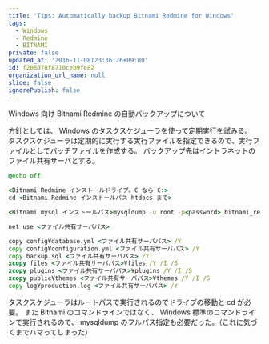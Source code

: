 ```yaml
---
title: 'Tips: Automatically backup Bitnami Redmine for Windows'
tags:
  - Windows
  - Redmine
  - BITNAMI
private: false
updated_at: '2016-11-08T23:36:26+09:00'
id: f206078f8710ceb9fe82
organization_url_name: null
slide: false
ignorePublish: false
---
```

Windows 向け Bitnami Redmine の自動バックアップについて

方針としては、 Windows のタスクスケジューラを使って定期実行を試みる。
タスクスケジューラは定期的に実行する実行ファイルを指定できるので、実行ファイルとしてバッチファイルを作成する。
バックアップ先はイントラネットのファイル共有サーバとする。

```bat:backup.bat
@echo off

<Bitnami Redmine インストールドライブ。C なら C:>
cd <Bitnami Redmine インストールパス htdocs まで>

<Bitnami mysql インストールパス>mysqldump -u root -p<password> bitnami_redmine > backup.sql

net use <ファイル共有サーバパス>

copy config¥database.yml <ファイル共有サーバパス> /Y
copy config¥configuration.yml <ファイル共有サーバパス> /Y
copy backup.sql <ファイル共有サーバパス> /Y
xcopy files <ファイル共有サーバパス>¥files /Y /I /S
xcopy plugins <ファイル共有サーバパス>¥plugins /Y /I /S
xcopy public¥themes <ファイル共有サーバパス>¥themes /Y /I /S
copy log¥production.log <ファイル共有サーバパス> /Y
```

タスクスケジューラはルートパスで実行されるのでドライブの移動と cd が必要。
また Bitnami のコマンドラインではなく、 Windows 標準のコマンドラインで実行されるので、 mysqldump のフルパス指定も必要だった。（これに気づくまでハマってしまった）

